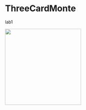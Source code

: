# ThreeCardMonte
lab1

<img src="https://media.giphy.com/media/WrHQOh81ZcHhMNnCp7/giphy.gif" width=250><br>

